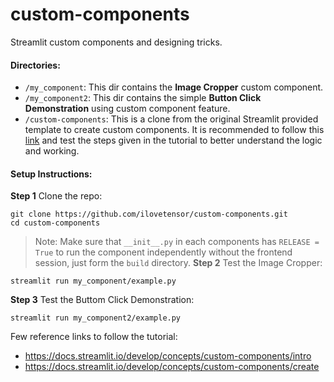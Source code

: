 # custom-components
Streamlit custom components and designing tricks. 

#### Directories: 
- `/my_component`: This dir contains the **Image Cropper** custom component.
- `/my_component2`: This dir contains the simple **Button Click Demonstration** using custom component feature.
- `/custom-components`: This is a clone from the original Streamlit provided template to create custom components. It is recommended to follow this [link](https://docs.streamlit.io/develop/concepts/custom-components/intro) and test the steps given in the tutorial to better understand the logic and working.

#### Setup Instructions: 
**Step 1**
Clone the repo: 
```
git clone https://github.com/ilovetensor/custom-components.git
cd custom-components
```

> Note: Make sure that `__init__.py` in each components has `RELEASE = True` to run the component independently without the frontend session, just form the `build` directory.
**Step 2**
Test the Image Cropper:
```
streamlit run my_component/example.py
```

**Step 3**
Test the Buttom Click Demonstration:
```
streamlit run my_component2/example.py
```


Few reference links to follow the tutorial: 
- https://docs.streamlit.io/develop/concepts/custom-components/intro
- https://docs.streamlit.io/develop/concepts/custom-components/create

